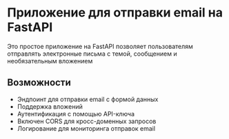 # Приложение для отправки email на FastAPI

Это простое приложение на FastAPI позволяет пользователям отправлять электронные письма с темой, сообщением и необязательным вложением

## Возможности

- Эндпоинт для отправки email с формой данных
- Поддержка вложений
- Аутентификация с помощью API-ключа
- Включен CORS для кросс-доменных запросов
- Логирование для мониторинга отправок email
